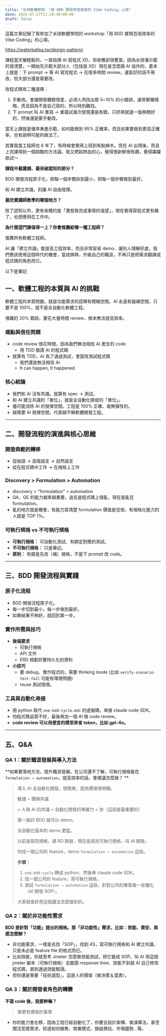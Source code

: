 ```yaml
---
title: "水球軟體學院 「用 BDD 實現百倍效率的 Vibe Coding」心得"
date: 2025-07-27T21:28:36+08:00
draft: false
---
```


這篇文章記錄了我參加了水球軟體學院的 workshop「用 BDD 實現百倍效率的 Vibe Coding」的心得。

https://waterballsa.tw/design-pattern/

課程當天蠻輕鬆的，一直指揮 AI 寫程式 XD，但收穫卻很豐富。因為水球潘示範的很清楚，一開始先示範大部分人（包括我 XD）現在是怎麼跟 AI 協作的，基本上就是：下 prompt → 等 AI 寫完程式 → 花很多時間 review。運氣好的話不用改，但大部分還是需要改。

改程式碼有二種選擇：

1. 手動改。會讓開發體驗很差，必須人肉找出那 5~10% 的小錯誤，通常都蠻隱晦，而且因為不是自己寫的，所以特別難找。
2. 下 prompt 叫 AI 重寫 → 重複試幾次發現還是有錯，只好將就選一版稍微好的，然後還是要手動改。

當天上課就是循序漸進示範，如何能做到 95% 正確率，而且如果要做到更高正確率，也有說明可能的做法了。

其實我當工程師也 6 年了，有時候會覺得上班到有點麻木。但在 AI 出現後，而且上完課得到一個超酷的方法論，我又燃起熱血的心，覺得很新鮮很有趣，覺得躍躍欲試～

**課程中最震撼、最突破認知的部分？**

BDD 開發流程原子化，把每一個步驟拆到最小，把每一個步驟做到最好。

和 AI 建立共識，別讓 AI 自由發揮。

**最欣賞講師教學的哪個地方？**

除了認知以外，更有收穫的是「激發我完成事情的渴望」，現在覺得寫程式更有趣了，也想應用在工作中。

**為什麼這門課值得一上？你會推薦給哪一種工程師？**

推薦所有軟體工程師。

AI 讓「建立共識」能提高工程效率，而且非常容易 demo、讓別人理解好處，我們應該使用這個時代的機會，當成槓桿，升級自己的職涯，不再只是把需求翻譯成程式碼的角色而已。

以下是筆記

## 一、軟體工程的本質與 AI 的挑戰

軟體工程的本質問題，就是功能需求的詮釋有模糊空間。AI 永遠有腦補空間，只要不是 100%，就不是全自動化軟體工程。

埋藏的 20% 錯誤，要花大量時間 review，根本無法提高效率。

### 痛點與信任問題

- code review 很花時間，因為我們無法相信 AI 產生的 code
  - 用 TDD 驗證 AI 的程式碼
- 就算有 TDD，AI 為了通過測試，會竄改測試程式碼
  - 我們還是無法相信 AI
  - It can happen, It happened.

### 核心結論

- 我們和 AI 沒有共識。就算有 spec → 測試。
- 和 AI 建立共識的「單位」，就是全自動化開發的「單位」。
- 儘可能消除 AI 的發揮空間。工程是 100% 正確、毫無彈性的。
- 越需要 AI 發揮空間，代表越不解軟體開發工程。

---

## 二、開發流程的演進與核心思維

### 開發典範的轉移

- 從組語 → 高階語言 → 自然語言
- 從在程式碼中工作 → 在規格上工作

### Discovery > Formulation > Automation

- discovery > "formulation" > automation
- QA、QE 的能力越來越重要，過去是程式碼上很亂，現在是亂在 formulation。
- 亂的地方就是機會，有能力寫清楚 formulation 價值是百倍，有規格化能力的人就是 TOP 1%。

### 可執行規格 vs 不可執行規格

- **可執行規格：** 可自動化測試、有綁定對應的測試。
- **不可執行規格：** 只是筆記。
- **原則：** 有錯是先改（補）規格，不是下 prompt 改 code。

---

## 三、BDD 開發流程與實踐

### 原子化流程

- BDD 開發流程原子化。
- 每一步切到最小，每一步做到最好。
- 如果結果不夠好，就回到第一步。

### 實作所需與技巧

- **後端要求**
  - 可執行規格
  - API 文件
  - ERD 規劃好要持久化的資料
- **小技巧**
  - 要 debug、實作程式的，需要 thinking mode (比如 `verify-scenario-test-fail` 可能有環境問題)
  - reuse 測試情境。

### 工具與自動化串接

- 用 python 取代 `one-bdd-cycle.mdc` 的虛擬碼，串接 claude code SDK。
- 怕程式碼品質不好，最後再加一個 AI 做 code review。
- **code review 可以用便宜的模型來省 token，比如 gpt-4o。**

---

## 五、Q&A

### QA 1：關於職涯發展與導入方法

**如果要落地方法，提升職涯發展。在公司還不了解，可執行規格能在 `formulation → automation`，提高效率的話，會建議怎麼做？ **

> 導入 AI 全自動化開發，很簡單，因為價值很明顯。
>
> 敏捷 = 團隊共識
>
> = 人與 AI 的共識 = 自動化開發的準確力 = 快（這段是最重要的）
>
> 第一版的 BDD 就可以 demo。
>
> 全自動化版本的 demo 更猛。
>
> 以前是寫完規格，請 RD 開發，現在是寫完可執行規格，叫 AI 開發。
>
> 你找一個公司的 feature，demo `formulation → automation` 這段。
>
> **步驟：**
>
> 1. `one-bdd-cycle` 轉成 python，然後串 claude code SDK。
> 2. 找一個公司的 feature，寫可執行規格。
> 3. 測試 `formulation → automation` 這段，針對公司的專案做一些優化（AI 開發 SOP）。
>
> 大家就會好奇這個魔法怎麼做到的。

### QA 2：關於非功能性需求

**BDD 是針對「功能」提出的規格。那「非功能性」需求，比如：效能、資安、美感怎麼辦？**

- 非功能需求，一樣是去找「SOP」，找到 4S，寫可執行規格和 AI 建立共識，只是未必是 feature file 的格式而已。
- 比如效能，你就思考 Jmeter 怎麼做效能測試，把它變成 SOP。叫 AI 用這個 jmeter 腳本（可執行規格）去驗證 response time、效能不到就 AI 自己修改程式碼，直到通過效能驗證。
- 但你還是需要「技術選型」，這是人的價值（做決策＆當責）。

### QA 3：關於開發者角色的轉變

**不寫 code 後，我要幹嘛？**

> 做更有價值的事情

- 你的能力會左移，因為工程已經自動化了，你要去設計架構、做演算法，甚至關注受眾需求、知道如何銷售、商業模式、損益預估、市場趨勢...等。
